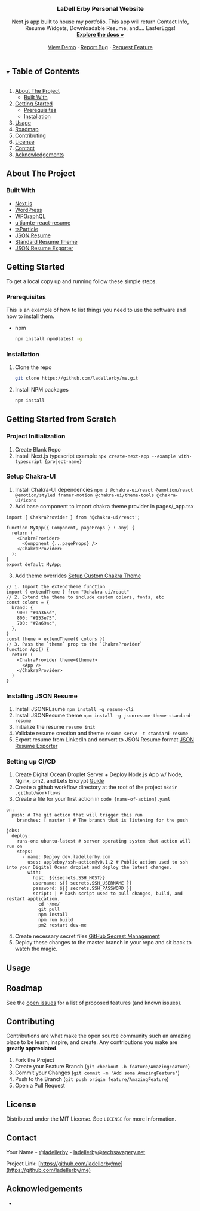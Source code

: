 <!--
*** Thanks for checking out the Best-README-Template. If you have a suggestion
*** that would make this better, please fork the repo and create a pull request
*** or simply open an issue with the tag "enhancement".
*** Thanks again! Now go create something AMAZING! :D
***
***
***
*** To avoid retyping too much info. Do a search and replace for the following:
*** techsavagery, tests-cypress, twitter_handle, email, Tech Savagery: Tests - Cypress, Functional tests built to showcase the features and value of the Cypress.io testing framework.
-->

<!-- PROJECT SHIELDS -->
<!--
*** I'm using markdown "reference style" links for readability.
*** Reference links are enclosed in brackets [ ] instead of parentheses ( ).
*** See the bottom of this document for the declaration of the reference variables
*** for contributors-url, forks-url, etc. This is an optional, concise syntax you may use.
*** https://www.markdownguide.org/basic-syntax/#reference-style-links
-->
<!--[![Contributors][contributors-shield]][contributors-url]
[![Forks][forks-shield]][forks-url]
[![Stargazers][stars-shield]][stars-url]
[![Issues][issues-shield]][issues-url]
[![MIT License][license-shield]][license-url]
[![LinkedIn][linkedin-shield]][linkedin-url]-->

<!-- PROJECT LOGO -->
<br />
<p align="center">
  <!-- <a href="">
    <img src="" alt="Logo" width="516" height="120">
  </a> -->

  <h3 align="center">LaDell Erby Personal Website</h3>

  <p align="center">
    Next.js app built to house my portfolio. This app will return Contact Info, Resume Widgets, Downloadable Resume, and.... EasterEggs! 
    <br />
    <a href="https://github.com/ladellerby/me"><strong>Explore the docs »</strong></a>
    <br />
    <br />
    <a href="https://ladellerby.com">View Demo</a>
    ·
    <a href="https://github.com/ladellerby/me/issues">Report Bug</a>
    ·
    <a href="https://github.com/ladellerby/me/issues">Request Feature</a>
  </p>
</p>

<!-- TABLE OF CONTENTS -->
<details open="open">
  <summary><h2 style="display: inline-block">Table of Contents</h2></summary>
  <ol>
    <li>
      <a href="#about-the-project">About The Project</a>
      <ul>
        <li><a href="#built-with">Built With</a></li>
      </ul>
    </li>
    <li>
      <a href="#getting-started">Getting Started</a>
      <ul>
        <li><a href="#prerequisites">Prerequisites</a></li>
        <li><a href="#installation">Installation</a></li>
      </ul>
    </li>
    <li><a href="#usage">Usage</a></li>
    <li><a href="#roadmap">Roadmap</a></li>
    <li><a href="#contributing">Contributing</a></li>
    <li><a href="#license">License</a></li>
    <li><a href="#contact">Contact</a></li>
    <li><a href="#acknowledgements">Acknowledgements</a></li>
  </ol>
</details>

<!-- ABOUT THE PROJECT -->

## About The Project

<!--[![Product Name Screen Shot][product-screenshot]](https://example.com)-->

### Built With

- [Next.js](https://nextjs.org/)
- [WordPress](https://wordpress.com/)
- [WPGraphQL](https://www.wpgraphql.com//)
- [ultiamte-react-resume](https://github.com/welovedevs/react-ultimate-resume)
- [tsParticle](https://github.com/matteobruni/tsparticles)
- [JSON Resume](https://jsonresume.org/)
- [Standard Resume Theme](https://www.npmjs.com/package/jsonresume-theme-standard-resume)
- [JSON Resume Exporter](https://chrome.google.com/webstore/detail/json-resume-exporter/caobgmmcpklomkcckaenhjlokpmfbdec)

<!-- GETTING STARTED -->

## Getting Started

To get a local copy up and running follow these simple steps.

### Prerequisites

This is an example of how to list things you need to use the software and how to install them.

- npm
  ```sh
  npm install npm@latest -g
  ```

### Installation

1. Clone the repo
   ```sh
   git clone https://github.com/ladellerby/me.git
   ```
2. Install NPM packages
   ```sh
   npm install
   ```

## Getting Started from Scratch

### Project Initialization

1. Create Blank Repo
2. Install Next.js typescript example `npx create-next-app --example with-typescript {project-name}`

### Setup Chakra-UI

1. Install Chakra-UI dependencies `npm i @chakra-ui/react @emotion/react @emotion/styled framer-motion @chakra-ui/theme-tools @chakra-ui/icons`
2. Add base component to import chakra theme provider in pages/\_app.tsx

```
import { ChakraProvider } from '@chakra-ui/react';

function MyApp({ Component, pageProps } : any) {
  return (
    <ChakraProvider>
      <Component {...pageProps} />
    </ChakraProvider>
  );
}
export default MyApp;
```

3. Add theme overrides [Setup Custom Chakra Theme](https://chakra-ui.com/docs/theming/customize-theme)

```
// 1. Import the extendTheme function
import { extendTheme } from "@chakra-ui/react"
// 2. Extend the theme to include custom colors, fonts, etc
const colors = {
  brand: {
    900: "#1a365d",
    800: "#153e75",
    700: "#2a69ac",
  },
}
const theme = extendTheme({ colors })
// 3. Pass the `theme` prop to the `ChakraProvider`
function App() {
  return (
    <ChakraProvider theme={theme}>
      <App />
    </ChakraProvider>
  )
}
```

### Installing JSON Resume

1. Install JSONREsume `npm install -g resume-cli`
2. Install JSONResume theme `npm install -g jsonresume-theme-standard-resume`
3. Initialize the resume `resume init`
4. Validate resume creation and theme `resume serve -t standard-resume`
5. Export resume from LinkedIn and convert to JSON Resume format [JSON Resume Exporter](https://chrome.google.com/webstore/detail/json-resume-exporter/caobgmmcpklomkcckaenhjlokpmfbdec)

### Setting up CI/CD
1. Create Digital Ocean Droplet Server + Deploy Node.js App w/ Node, Nginx, pm2, and Lets Encrypt [Guide](https://gitlab.com/TechSavagery/business/-/wikis/Deploy-Next.js-to-Ubuntu-20.04-Digital-Ocean-Droplet)
2. Create a github workflow directory at the root of the project `mkdir .github/workflows`
3. Create a file for your first action in `code {name-of-action}.yaml`
```
on:
  push: # The git action that will trigger this run
    branches: [ master ] # The branch that is listening for the push
 
jobs:
  deploy:
    runs-on: ubuntu-latest # server operating system that action will run on
    steps:
      - name: Deploy dev.ladellerby.com 
        uses: appleboy/ssh-action@v0.1.2 # Public action used to ssh into your Digital Ocean droplet and deploy the latest changes. 
        with:
          host: ${{secrets.SSH_HOST}}
          username: ${{ secrets.SSH_USERNAME }}
          password: ${{ secrets.SSH_PASSWORD }}
          script: | # bash script used to pull changes, build, and restart application. 
            cd ~/me/ 
            git pull 
            npm install
            npm run build
            pm2 restart dev-me
```
4. Create necessary secret files [GitHub Secrest Management](https://docs.github.com/en/actions/reference/encrypted-secrets)
5. Deploy these changes to the master branch in your repo and sit back to watch the magic. 



<!-- USAGE EXAMPLES -->

## Usage

<!--Use this space to show useful examples of how a project can be used. Additional screenshots, code examples and demos work well in this space. You may also link to more resources.

_For more examples, please refer to the [Documentation](https://example.com)_-->

<!-- ROADMAP -->

## Roadmap

See the [open issues](https://github.com/ladellerby/me/issues) for a list of proposed features (and known issues).

<!-- CONTRIBUTING -->

## Contributing

Contributions are what make the open source community such an amazing place to be learn, inspire, and create. Any contributions you make are **greatly appreciated**.

1. Fork the Project
2. Create your Feature Branch (`git checkout -b feature/AmazingFeature`)
3. Commit your Changes (`git commit -m 'Add some AmazingFeature'`)
4. Push to the Branch (`git push origin feature/AmazingFeature`)
5. Open a Pull Request

<!-- LICENSE -->

## License

Distributed under the MIT License. See `LICENSE` for more information.

<!-- CONTACT -->

## Contact

Your Name - [@ladellerby](https://twitter.com/ladellerby) - ladellerby@techsavagery.net

Project Link: [https://github.com/ladellerby/me](https://github.com/ladellerby/me)

<!-- ACKNOWLEDGEMENTS -->

## Acknowledgements

- []()

<!-- MARKDOWN LINKS & IMAGES -->
<!-- https://www.markdownguide.org/basic-syntax/#reference-style-links -->

[contributors-shield]: https://img.shields.io/github/contributors/techsavagery/repo.svg?style=for-the-badge
[contributors-url]: https://github.com/techsavagery/repo/graphs/contributors
[forks-shield]: https://img.shields.io/github/forks/techsavagery/repo.svg?style=for-the-badge
[forks-url]: https://github.com/techsavagery/repo/network/members
[stars-shield]: https://img.shields.io/github/stars/techsavagery/repo.svg?style=for-the-badge
[stars-url]: https://github.com/techsavagery/repo/stargazers
[issues-shield]: https://img.shields.io/github/issues/techsavagery/repo.svg?style=for-the-badge
[issues-url]: https://github.com/techsavagery/repo/issues
[license-shield]: https://img.shields.io/github/license/techsavagery/repo.svg?style=for-the-badge
[license-url]: https://github.com/techsavagery/repo/blob/master/LICENSE.txt
[linkedin-shield]: https://img.shields.io/badge/-LinkedIn-black.svg?style=for-the-badge&logo=linkedin&colorB=555
[linkedin-url]: https://linkedin.com/in/techsavagery
